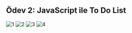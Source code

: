 ## Ödev 2: JavaScript ile To Do List
![1](https://github.com/bedirhanbalci/JavaScript/assets/61194064/de45a985-bb0d-426e-9ea6-d2f18a695900)
![2](https://github.com/bedirhanbalci/JavaScript/assets/61194064/d5f6b72d-a66e-4309-af59-e8d46a990f84)
![3](https://github.com/bedirhanbalci/JavaScript/assets/61194064/3fe8911b-5758-4cff-b526-409237dceab4)
![4](https://github.com/bedirhanbalci/JavaScript/assets/61194064/18dc3a2d-3361-4dd2-b9fd-48bbf9eb64dc)
